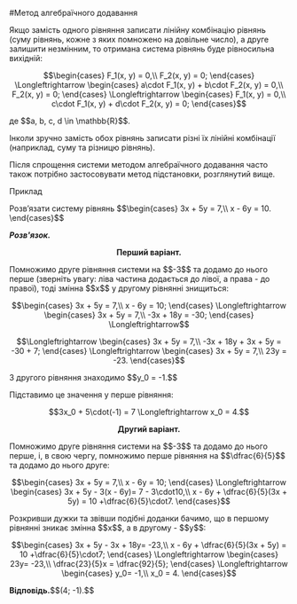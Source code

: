 #Метод алгебраїчного додавання

<p>Якщо замість одного рівняння записати лінійну комбінацію рівнянь (суму рівнянь, кожне з яких помножено на довільне число), а друге залишити незмінним, то отримана система рівнянь буде рівносильна вихідній:</p>

<div class="center"></div>

<p align="center">$$\begin{cases}
F_1(x, y) = 0,\\
F_2(x, y) = 0;
\end{cases} \Longleftrightarrow 
\begin{cases}
a\cdot F_1(x, y) + b\cdot F_2(x, y) = 0,\\
F_2(x, y) = 0;
\end{cases} \Longleftrightarrow 
\begin{cases}
F_1(x, y) = 0,\\
c\cdot F_1(x, y) + d\cdot F_2(x, y) = 0;
\end{cases}$$</p>

<div class="center"></div>

<p>де $$a, b, c, d \in \mathbb{R}$$.</p>

<p>Інколи зручно замість обох рівнянь записати різні їх лінійні комбінації (наприклад, суму та різницю рівнянь).</p>

<p>Після спрощення системи методом алгебраїчного додавання часто також потрібно застосовувати метод підстановки, розглянутий вище.</p>

<div class="space">
<div class="task-wrap">
<span class="task">Приклад</span>
<div class="task-text">
<p>Розв’язати систему рівнянь $$\begin{cases}
		3x + 5y = 7,\\
		x - 6y = 10.
		\end{cases}$$</p>
<p><b><i>Розв'язок.</i></b></p>
<p align="center"><b>Перший варіант.</b></p>
<p>Помножимо друге рівняння системи на $$-3$$ та додамо до нього перше (зверніть увагу: ліва частина додається до лівої, а права - до правої), тоді змінна $$x$$ у другому рівнянні знищиться:</p>
<p align="center">$$\begin{cases}
			3x + 5y = 7,\\
			x - 6y = 10;
			\end{cases} \Longleftrightarrow
			\begin{cases}
			3x + 5y = 7,\\
			-3x + 18y = -30;
			\end{cases} \Longleftrightarrow$$</p>
<p align="center">$$\Longleftrightarrow \begin{cases}
			3x + 5y = 7,\\
			-3x + 18y + 3x + 5y = -30 + 7;
			\end{cases} \Longleftrightarrow
			\begin{cases}
			3x + 5y = 7,\\
			23y = -23.
			\end{cases}$$</p>
<p>З другого рівняння знаходимо $$y_0 = -1.$$</p>
<p>Підставимо це значення у перше рівняння:</p>
<p align="center">$$3x_0 + 5\cdot(-1) = 7 \Longleftrightarrow x_0 = 4.$$</p>
<p align="center"><b>Другий варіант.</b></p>
<p>Помножимо друге рівняння системи на $$-3$$ та додамо до нього перше, і, в свою чергу, помножимо перше рівняння на $$\dfrac{6}{5}$$ та додамо до нього друге:</p>
<p align="center">$$\begin{cases}
			3x + 5y = 7,\\
			x - 6y = 10;
			\end{cases} \Longleftrightarrow
			\begin{cases}
			3x + 5y - 3(x - 6y)= 7 - 3\cdot10,\\
			x - 6y + \dfrac{6}{5}(3x + 5y) = 10 +\dfrac{6}{5}\cdot7.
			\end{cases}$$</p>
<p>Розкривши дужки та звівши подібні доданки бачимо, що в першому рівнянні зникає змінна $$x$$, а в другому - $$y$$:</p>
<p align="center">$$\begin{cases}
			3x + 5y - 3x + 18y= -23,\\
			x - 6y + \dfrac{6}{5}(3x + 5y) = 10 +\dfrac{6}{5}\cdot7;
			\end{cases} \Longleftrightarrow
			\begin{cases}
			23y= -23,\\
			\dfrac{23}{5}x = \dfrac{92}{5};
			\end{cases} \Longleftrightarrow
			\begin{cases}
			y_0= -1,\\
			x_0 = 4.
			\end{cases}$$</p>

<p><b>Відповідь.</b>$$(4; -1).$$</p>
</div>
</div>
</div>

